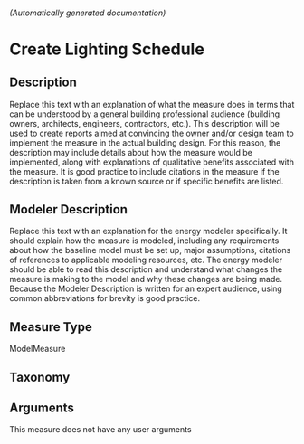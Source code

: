 

###### (Automatically generated documentation)

# Create Lighting Schedule

## Description
Replace this text with an explanation of what the measure does in terms that can be understood by a general building professional audience (building owners, architects, engineers, contractors, etc.).  This description will be used to create reports aimed at convincing the owner and/or design team to implement the measure in the actual building design.  For this reason, the description may include details about how the measure would be implemented, along with explanations of qualitative benefits associated with the measure.  It is good practice to include citations in the measure if the description is taken from a known source or if specific benefits are listed.

## Modeler Description
Replace this text with an explanation for the energy modeler specifically.  It should explain how the measure is modeled, including any requirements about how the baseline model must be set up, major assumptions, citations of references to applicable modeling resources, etc.  The energy modeler should be able to read this description and understand what changes the measure is making to the model and why these changes are being made.  Because the Modeler Description is written for an expert audience, using common abbreviations for brevity is good practice.

## Measure Type
ModelMeasure

## Taxonomy


## Arguments




This measure does not have any user arguments


